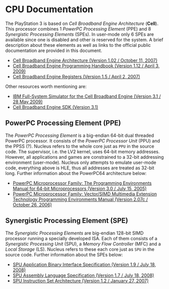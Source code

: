 # CPU Documentation

The PlayStation 3 is based on *Cell Broadband Engine Architecture* (**Cell**). This processor combines 1 *PowerPC Processing Element* (PPE) and 8 *Synergistic Processing Elements* (SPEs). In user-mode only 6 SPEs are available since one is disabled and other is reserved for the system. A brief description about these elements as well as links to the official public documentation are provided in this document.

* [Cell Broadband Engine Architecture (Version 1.02 / October 11, 2007)](https://www-01.ibm.com/chips/techlib/techlib.nsf/techdocs/1AEEE1270EA2776387257060006E61BA/$file/CBEA_v1.02_11Oct2007_pub.pdf)
* [Cell Broadband Engine Programming Handbook (Version 1.12 / April 3, 2009)](https://www-01.ibm.com/chips/techlib/techlib.nsf/techdocs/7A77CCDF14FE70D5852575CA0074E8ED/$file/CellBE_Handbook_v1.12_3Apr09_pub.pdf)
* [Cell Broadband Engine Registers (Version 1.5 / April 2, 2007)](http://cell.scei.co.jp/pdf/CBE_Public_Registers_v15.pdf)

Other resources worth mentioning are:

* [IBM Full-System Simulator for the Cell Broadband Engine (Version 3.1 / 28 May 2009)](http://www.ibm.com/developerworks/)
* [Cell Broadband Engine SDK (Version 3.1)](http://www.ps3devwiki.com/ps3/Cell_Programming_IBM)

## PowerPC Processing Element (PPE)

The *PowerPC Processing Element* is a big-endian 64-bit dual threaded PowerPC processor. It consists of the *PowerPC Processor Unit* (PPU) and the PPSS (?). Nucleus refers to the whole core just as `PPU` in the source code. The supervisor, i.e. the LV2 kernel, uses 64-bit memory addresses. However, all applications and games are constrained to a 32-bit addressing environment (user-mode). Nucleus only attempts to emulate user-mode code, everything above is HLE, thus all addresses are treated as 32-bit long. Further information about the PowerPC64 architecture below:

* [PowerPC Microprocessor Family: The Programming Environments Manual for 64-bit Microprocessors (Version 3.0 / July 15, 2005)](https://www-01.ibm.com/chips/techlib/techlib.nsf/techdocs/F7E732FF811F783187256FDD004D3797/$file/pem_64bit_v3.0.2005jul15.pdf)
* [PowerPC Microprocessor Family: Vector/SIMD Multimedia Extension Technology Programming Environments Manual (Version 2.07c / October 26, 2006)](https://www-01.ibm.com/chips/techlib/techlib.nsf/techdocs/C40E4C6133B31EE8872570B500791108/$file/vector_simd_pem_v_2.07c_26Oct2006_cell.pdf)

## Synergistic Processing Element (SPE)

The *Synergistic Processing Elements* are big-endian 128-bit SIMD processor running a specially developed ISA. Each of them consists of a *Synergistic Processing Unit* (SPU), a *Memory Flow Controller* (MFC) and a *Local Storage* (LS). Nucleus refers to these each core just as `SPU` in the source code. Further information about the SPEs below:

* [SPU Application Binary Interface Specification (Version 1.9 / July 18, 2008)](https://www-01.ibm.com/chips/techlib/techlib.nsf/techdocs/02E544E65760B0BF87257060006F8F20/$file/SPU_ABI-Specification_1.9.pdf)
* [SPU Assembly Language Specification (Version 1.7 / July 18, 2008)](https://www-01.ibm.com/chips/techlib/techlib.nsf/techdocs/EFA2B196893B550787257060006FC9FB/$file/SPU_Assembly_Language_Specification_1.7.pdf)
* [SPU Instruction Set Architecture (Version 1.2 / January 27, 2007)](http://cell.scei.co.jp/pdf/SPU_ISA_v12.pdf)

